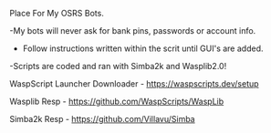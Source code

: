Place For My OSRS Bots.

-My bots will never ask for bank pins, passwords or account info. 

- Follow instructions written within the scrit until GUI's are added.




-Scripts are coded and ran with Simba2k and Wasplib2.0!

  WaspScript Launcher Downloader - https://waspscripts.dev/setup

  Wasplib Resp - https://github.com/WaspScripts/WaspLib

  Simba2k Resp - https://github.com/Villavu/Simba
